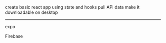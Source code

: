 create basic react app using state and hooks
pull API data
make it downloadable on desktop 
___________________________________



expo 

Firebase
<!--   https://www.learnhowtoprogram.com/react-part-time-react-track/react-with-nosql-part-1/adding-firebase-to-react    -->